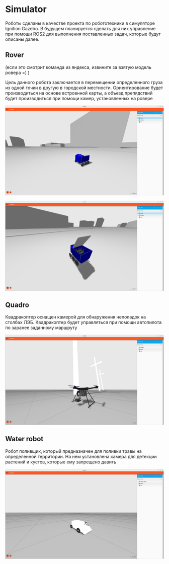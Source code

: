 # Simulator
Роботы сделаны в качестве проекта по робототехники в симуляторе Ignition Gazebo. В будущем планируется сделать для них управление при помощи ROS2 для выполнения поставленных задач, которые будут описаны далее.

## Rover
(если это смотрит команда из яндекса, извините за взятую модель ровера =) )

Цель данного робота заключается в перемещении определенного груза из одной точки в другую в городской местности. Ориентирование будет производиться на основе встроенной карты, а объезд препядствий будет производиться при помощи камер, установленных на ровере

![Ровер на фоне города Долгопрудный](https://github.com/vasiliykuz/Simulator/raw/main/images/rover1.png)

![Ровер с открытой крышкой](https://github.com/vasiliykuz/Simulator/raw/main/images/rover2.png)

## Quadro

Квадракоптер оснащен камерой для обнаружения неполадок на столбах ЛЭБ. Квадракоптер будет управляться при помощи автопилота по заранее заданному маршруту

![Квадракоптер](https://github.com/vasiliykuz/Simulator/raw/main/images/quadro.png)

## Water robot

Робот поливщик, который предназначен для поливки травы на определенной территории. На нем установлена камера для детекции растений и кустов, которые ему запрещено давить

![Робот поливщик](https://github.com/vasiliykuz/Simulator/raw/main/images/water_robot.png)
